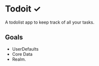 # Todoit ✓
A todolist app to keep track of all your tasks.

## Goals
- UserDefaults
- Core Data
- Realm.

